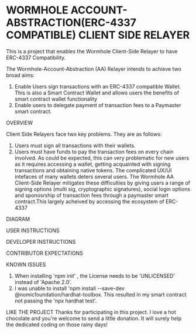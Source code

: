 # WORMHOLE ACCOUNT-ABSTRACTION(ERC-4337 COMPATIBLE) CLIENT SIDE RELAYER
This is a project that enables the Wormhole Client-Side Relayer to have ERC-4337 Compatibility. 

The Wormhole-Account-Abstraction (AA) Relayer intends to achieve two broad aims:
1. Enable Users sign transactions with an ERC-4337 compatible Wallet. This is also a Smart Contract Wallet and allows users the benefits of smart contract wallet functionality
2. Enable users to delegate payment of transaction fees to a Paymaster smart contract.

OVERVIEW

Client Side Relayers face two key problems. They are as follows:
1. Users must sign all transactions with their wallets.
2. Users must have funds to pay the transaction fees on every chain involved.
As could be expected, this can very problematic for new users as it requires accessing a wallet, getting acquainted with signing transactions and obtaining native tokens. The complicated UX/UI intefaces of many wallets deters several users. The Wormhole AA Client-Side Relayer mitigates these difficulties by giving users a range of signing options (multi sig, cryptographic signatures), social login options and sponosrship of transaction fees through a paymaster smart contract.This largely acheived by accessing the ecosystem of ERC-4337

DIAGRAM

USER INSTRUCTIONS

DEVELOPER INSTRUCTIONS

CONTRIBUTOR EXPECTATIONS

KNOWN ISSUES
1. When installing 'npm init' , the License needs to be 'UNLICENSED' instead of 'Apache 2.0'.
2. I was unable to install 'npm install --save-dev @nomicfoundation/hardhat-toolbox. This resulted in my smart contract not passing the 'npx hardhat test'. 

LIKE THE PROJECT
Thanks for participating in this project. I love a hot chocolate and you're welcome to send a little donation. It will surely help the dedicated coding on those rainy days!



